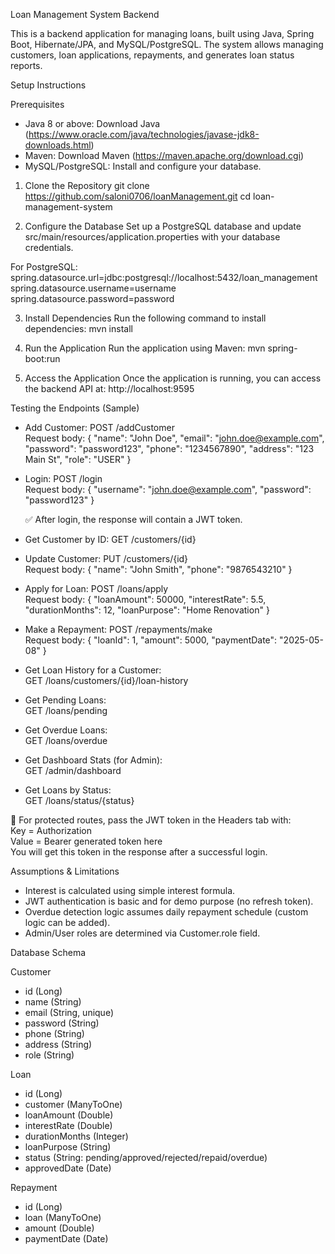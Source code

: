 Loan Management System Backend

This is a backend application for managing loans, built using Java, Spring Boot, Hibernate/JPA, and MySQL/PostgreSQL. The system allows managing customers, loan applications, repayments, and generates loan status reports.

Setup Instructions

Prerequisites
- Java 8 or above: Download Java (https://www.oracle.com/java/technologies/javase-jdk8-downloads.html)
- Maven: Download Maven (https://maven.apache.org/download.cgi)
- MySQL/PostgreSQL: Install and configure your database.

1. Clone the Repository
git clone https://github.com/saloni0706/loanManagement.git
cd loan-management-system

2. Configure the Database
Set up a PostgreSQL database and update src/main/resources/application.properties with your database credentials.

For PostgreSQL:
spring.datasource.url=jdbc:postgresql://localhost:5432/loan_management
spring.datasource.username=username
spring.datasource.password=password

3. Install Dependencies
Run the following command to install dependencies:
mvn install

4. Run the Application
Run the application using Maven:
mvn spring-boot:run

5. Access the Application
Once the application is running, you can access the backend API at:
http://localhost:9595

Testing the Endpoints (Sample)

- Add Customer: POST /addCustomer  
  Request body:
  {
    "name": "John Doe",
    "email": "john.doe@example.com",
    "password": "password123",
    "phone": "1234567890",
    "address": "123 Main St",
    "role": "USER"
  }
  
  
- Login: POST /login  
  Request body:
  {
    "username": "john.doe@example.com",
    "password": "password123"
  }

  ✅ After login, the response will contain a JWT token.

- Get Customer by ID: GET /customers/{id}

- Update Customer: PUT /customers/{id}  
  Request body:
  {
    "name": "John Smith",
    "phone": "9876543210"
  }

- Apply for Loan: POST /loans/apply  
  Request body:
  {
    "loanAmount": 50000,
    "interestRate": 5.5,
    "durationMonths": 12,
    "loanPurpose": "Home Renovation"
  }

- Make a Repayment: POST /repayments/make  
  Request body:
  {
    "loanId": 1,
    "amount": 5000,
    "paymentDate": "2025-05-08"
  }

- Get Loan History for a Customer:  
  GET /loans/customers/{id}/loan-history

- Get Pending Loans:  
  GET /loans/pending

- Get Overdue Loans:  
  GET /loans/overdue

- Get Dashboard Stats (for Admin):  
  GET /admin/dashboard

- Get Loans by Status:  
  GET /loans/status/{status}

🔐 For protected routes, pass the JWT token in the Headers tab with:  
  Key = Authorization  
  Value = Bearer <space> generated token here  
  You will get this token in the response after a successful login.

Assumptions & Limitations

- Interest is calculated using simple interest formula.
- JWT authentication is basic and for demo purpose (no refresh token).
- Overdue detection logic assumes daily repayment schedule (custom logic can be added).
- Admin/User roles are determined via Customer.role field.

Database Schema

Customer
- id (Long)
- name (String)
- email (String, unique)
- password (String)
- phone (String)
- address (String)
- role (String)

Loan
- id (Long)
- customer (ManyToOne)
- loanAmount (Double)
- interestRate (Double)
- durationMonths (Integer)
- loanPurpose (String)
- status (String: pending/approved/rejected/repaid/overdue)
- approvedDate (Date)

Repayment
- id (Long)
- loan (ManyToOne)
- amount (Double)
- paymentDate (Date)

